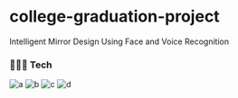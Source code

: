 # college-graduation-project
Intelligent Mirror Design Using Face and Voice Recognition

### 🧑🏻‍💻 Tech
![a](https://img.shields.io/badge/HTML-E34F26?style=flat-square&logo=HTML5&logoColor=white)
![b](https://img.shields.io/badge/CSS-1572B6?style=flat-square&logo=CSS3&logoColor=white)
![c](https://img.shields.io/badge/JavaScript-F7DF1E?style=flat-square&logo=JavaScript&logoColor=black)
![d](https://img.shields.io/badge/Python-3776AB?style=flat-square&logo=Python&logoColor=white)
